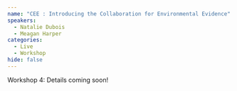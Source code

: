 ```yaml
---
name: "CEE : Introducing the Collaboration for Environmental Evidence"
speakers:
  - Natalie Dubois
  - Meagan Harper
categories:
  - Live
  - Workshop
hide: false
---
```


Workshop 4: Details coming soon!